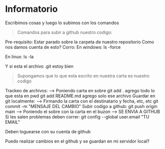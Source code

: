 # Informatorio

Escribimos cosas y luego lo subimos con los comandos

>Comandos para subir a github nuestro codigo:

Pre-requisito: Estar parado sobre la carpeta de nuestro repositorio Como nos damos cuenta de esto? Corro:
En windows: ls -force

En linux: ls -la

Y si esta el archivo .git estoy bien

>Supongamos que lo que esta escrito en nuestra carta es nuestro codigo

Trackeo de archivos: --> Poniendo carta en sobre
git add . agrego todo lo que esta en pwd
git add README.md agrego solo ese archivo
Guardar en git localmente: --> Firmando la carta con el destinatario y fecha, etc, etc
git commit -m "MENSAJE DEL CAMBIO"
Subir codigo a github:
git push origin main --> Poniendo el sobre con la carta en el buzon --> SE ENVIA A GITHUB
Si les salen problemas deben correr: git config --global user.email "TU EMAIL"

Deben loguearse con su cuenta de github

Puedo realizar cambios en el github y se guardan en mi servidor local?
